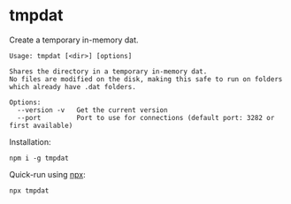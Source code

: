 # tmpdat

Create a temporary in-memory dat.

```
Usage: tmpdat [<dir>] [options]

Shares the directory in a temporary in-memory dat.
No files are modified on the disk, making this safe to run on folders which already have .dat folders.

Options:
  --version -v   Get the current version
  --port         Port to use for connections (default port: 3282 or first available)
```

Installation:

```
npm i -g tmpdat
```

Quick-run using [npx](https://www.npmjs.com/package/npx):

```
npx tmpdat
```